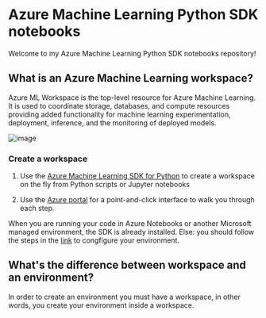 # Azure Machine Learning Python SDK notebooks

Welcome to my Azure Machine Learning Python SDK notebooks repository!

## What is an Azure Machine Learning workspace?

Azure ML Workspace is the top-level resource for Azure Machine Learning. It is used to coordinate storage, databases, and compute resources providing added functionality for machine learning experimentation, deployment, inference, and the monitoring of deployed models.

![image](https://user-images.githubusercontent.com/25666677/143065957-41ae0c1f-abf9-46da-99d8-7a86702461cc.png)

### Create a workspace

1. Use the [Azure Machine Learning SDK for Python](https://docs.microsoft.com/en-us/azure/machine-learning/how-to-manage-workspace?tabs=python#create-a-workspace) to create a workspace on the fly from Python scripts or Jupyter notebooks

2. Use the [Azure portal](https://docs.microsoft.com/en-us/azure/machine-learning/how-to-manage-workspace?tabs=azure-portal#create-a-workspace) for a point-and-click interface to walk you through each step.


When you are running your code in Azure Notebooks or another Microsoft managed environment, the SDK is already installed.
Else: you should follow the steps in the [link](https://docs.microsoft.com/en-us/azure/machine-learning/how-to-configure-environment) to congfigure your environment.

## What's the difference between workspace and an environment?

In order to create an environment you must have a workspace, in other words, you create your environment inside a workspace.
